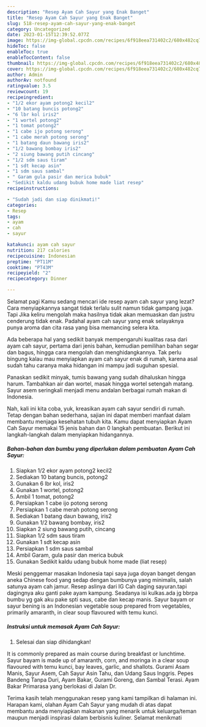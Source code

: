 ```yaml
---
description: "Resep Ayam Cah Sayur yang Enak Banget"
title: "Resep Ayam Cah Sayur yang Enak Banget"
slug: 518-resep-ayam-cah-sayur-yang-enak-banget
category: Uncategorized
date: 2023-01-15T12:39:52.077Z
image: https://img-global.cpcdn.com/recipes/6f918eea731402c2/680x482cq70/ayam-cah-sayur-foto-resep-utama.jpg
hideToc: false
enableToc: true
enableTocContent: false
thumbnail: https://img-global.cpcdn.com/recipes/6f918eea731402c2/680x482cq70/ayam-cah-sayur-foto-resep-utama.jpg
cover: https://img-global.cpcdn.com/recipes/6f918eea731402c2/680x482cq70/ayam-cah-sayur-foto-resep-utama.jpg
author: Admin
authorAv: notfound
ratingvalue: 3.5
reviewcount: 19
recipeingredient:
- "1/2 ekor ayam potong2 kecil2"
- "10 batang buncis potong2"
- "6 lbr kol iris2"
- "1 wortel potong2"
- "1 tomat potong2"
- "1 cabe ijo potong serong"
- "1 cabe merah potong serong"
- "1 batang daun bawang iris2"
- "1/2 bawang bombay iris2"
- "2 siung bawang putih cincang"
- "1/2 sdm saus tiram"
- "1 sdt kecap asin"
- "1 sdm saus sambal"
- " Garam gula pasir dan merica bubuk"
- "Sedikit kaldu udang bubuk home made liat resep"
recipeinstructions:

- "Sudah jadi dan siap dinikmati!"
categories:
- Resep
tags:
- ayam
- cah
- sayur

katakunci: ayam cah sayur 
nutrition: 217 calories
recipecuisine: Indonesian
preptime: "PT11M"
cooktime: "PT43M"
recipeyield: "2"
recipecategory: Dinner

---
```



Selamat pagi Kamu sedang mencari ide resep ayam cah sayur yang lezat? Cara menyiapkannya sangat tidak terlalu sulit namun tidak gampang juga. Tapi Jika keliru mengolah maka hasilnya tidak akan memuaskan dan justru cenderung tidak enak. Padahal ayam cah sayur yang enak selayaknya punya aroma dan cita rasa yang bisa memancing selera kita.


Ada beberapa hal yang sedikit banyak mempengaruhi kualitas rasa dari ayam cah sayur, pertama dari jenis bahan, kemudian pemilihan bahan segar dan bagus, hingga cara mengolah dan menghidangkannya. Tak perlu bingung kalau mau menyiapkan ayam cah sayur enak di rumah, karena asal sudah tahu caranya maka hidangan ini mampu jadi suguhan spesial.

Panaskan sedikit minyak, tumis bawang yang sudah dihaluskan hingga harum. Tambahkan air dan wortel, masak hingga wortel setengah matang. Sayur asem seringkali menjadi menu andalan berbagai rumah makan di Indonesia.


Nah, kali ini kita coba, yuk, kreasikan ayam cah sayur sendiri di rumah. Tetap dengan bahan sederhana, sajian ini dapat memberi manfaat dalam membantu menjaga kesehatan tubuh kita. Kamu dapat menyiapkan Ayam Cah Sayur memakai 15 jenis bahan dan 0 langkah pembuatan. Berikut ini langkah-langkah dalam menyiapkan hidangannya.

<!--inarticleads1-->

##### Bahan-bahan dan bumbu yang diperlukan dalam pembuatan Ayam Cah Sayur:

1. Siapkan 1/2 ekor ayam potong2 kecil2
1. Sediakan 10 batang buncis, potong2
1. Gunakan 6 lbr kol, iris2
1. Gunakan 1 wortel, potong2
1. Ambil 1 tomat, potong2
1. Persiapkan 1 cabe ijo potong serong
1. Persiapkan 1 cabe merah potong serong
1. Sediakan 1 batang daun bawang, iris2
1. Gunakan 1/2 bawang bombay, iris2
1. Siapkan 2 siung bawang putih, cincang
1. Siapkan 1/2 sdm saus tiram
1. Gunakan 1 sdt kecap asin
1. Persiapkan 1 sdm saus sambal
1. Ambil  Garam, gula pasir dan merica bubuk
1. Gunakan Sedikit kaldu udang bubuk home made (liat resep)


Meski penggemar masakan Indonesia tapi saya juga doyan banget dengan aneka Chinese food yang sedap dengan bumbunya yang minimalis, salah satunya ayam cah jamur. Resep aslinya dari IG Cah daging sayuran.tapi dagingnya aku ganti pake ayam kampung. Seadanya isi kulkas.ada jg bbrpa bumbu yg gak aku pake spti saus, cabe dan kecap manis. Sayur bayam or sayur bening is an Indonesian vegetable soup prepared from vegetables, primarily amaranth, in clear soup flavoured with temu kunci. 

<!--inarticleads2-->

##### Instruksi untuk memasak Ayam Cah Sayur:


1. Selesai dan siap dihidangkan!

It is commonly prepared as main course during breakfast or lunchtime. Sayur bayam is made up of amaranth, corn, and moringa in a clear soup flavoured with temu kunci, bay leaves, garlic, and shallots. Gurami Asam Manis, Sayur Asem, Cah Sayur Asin Tahu, dan Udang Saus Inggris. Pepes Bandeng Tanpa Duri, Ayam Bakar, Gurami Goreng, dan Sambal Terasi. Ayam Bakar Primarasa yang berlokasi di Jalan Dr. 

Terima kasih telah menggunakan resep yang kami tampilkan di halaman ini. Harapan kami, olahan Ayam Cah Sayur yang mudah di atas dapat membantu anda menyiapkan makanan yang menarik untuk keluarga/teman maupun menjadi inspirasi dalam berbisnis kuliner. Selamat menikmati
